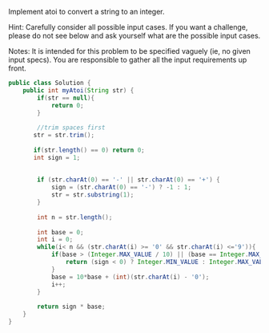 Implement atoi to convert a string to an integer.

Hint: Carefully consider all possible input cases. If you want a challenge, please do not see below and ask yourself what are the possible input cases.

Notes: It is intended for this problem to be specified vaguely (ie, no given input specs). You are responsible to gather all the input requirements up front.

```java
public class Solution {
    public int myAtoi(String str) {
        if(str == null){
            return 0;
        }
    
        //trim spaces first
       str = str.trim();
       
       if(str.length() == 0) return 0;
       int sign = 1;
      
        
        if (str.charAt(0) == '-' || str.charAt(0) == '+') {
            sign = (str.charAt(0) == '-') ? -1 : 1;
            str = str.substring(1);
        }
        
        int n = str.length();
     
        int base = 0;
        int i = 0;
        while(i< n && (str.charAt(i) >= '0' && str.charAt(i) <='9')){
            if(base > (Integer.MAX_VALUE / 10) || (base == Integer.MAX_VALUE/10 && str.charAt(i)-'0' > 7)){
                return (sign < 0) ? Integer.MIN_VALUE : Integer.MAX_VALUE;
            }
            base = 10*base + (int)(str.charAt(i) - '0');
            i++;
        }
        
        return sign * base;
    }
}
```
